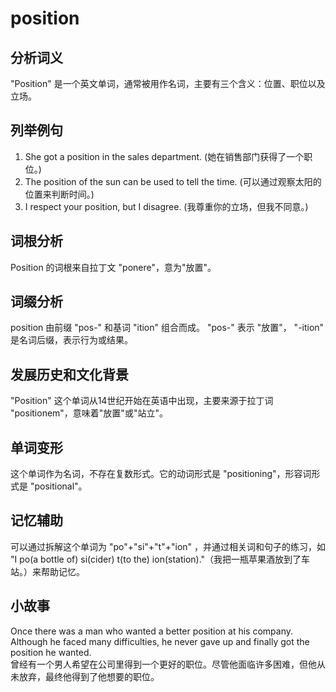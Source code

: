 # position

## 分析词义

  

"Position" 是一个英文单词，通常被用作名词，主要有三个含义：位置、职位以及立场。

  

## 列举例句

  

1.  She got a position in the sales department. (她在销售部门获得了一个职位。)
2.  The position of the sun can be used to tell the time. (可以通过观察太阳的位置来判断时间。)
3.  I respect your position, but I disagree. (我尊重你的立场，但我不同意。)

  

## 词根分析

  

Position 的词根来自拉丁文 "ponere"，意为"放置"。

  

## 词缀分析

  

position 由前缀 "pos-" 和基词 "ition" 组合而成。 "pos-" 表示 "放置"， "-ition" 是名词后缀，表示行为或结果。

  

## 发展历史和文化背景

  

"Position" 这个单词从14世纪开始在英语中出现，主要来源于拉丁词 "positionem"，意味着"放置"或"站立"。

  

## 单词变形

  

这个单词作为名词，不存在复数形式。它的动词形式是 "positioning"，形容词形式是 "positional"。

  

## 记忆辅助

  

可以通过拆解这个单词为 "po"+"si"+"t"+"ion" ，并通过相关词和句子的练习，如 "I po(a bottle of) si(cider) t(to the) ion(station)."（我把一瓶苹果酒放到了车站。）来帮助记忆。

  

## 小故事

  

Once there was a man who wanted a better position at his company. Although he faced many difficulties, he never gave up and finally got the position he wanted.  
曾经有一个男人希望在公司里得到一个更好的职位。尽管他面临许多困难，但他从未放弃，最终他得到了他想要的职位。
